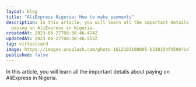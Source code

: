 ```yaml
---
layout: blog
title: "AliExpress Nigeria: How to make payments"
description: In this article, you will learn all the important details about
  paying on AliExpress in Nigeria.
createdAt: 2023-06-27T08:30:46.474Z
updatedAt: 2023-06-27T08:30:46.553Z
tag: virtualcard
image: https://images.unsplash.com/photo-1612103198005-b238154f4590?ixlib=rb-4.0.3&ixid=M3wxMjA3fDB8MHxzZWFyY2h8Mnx8YWxpZXhwcmVzc3xlbnwwfHwwfHx8MA%3D%3D&auto=format&fit=crop&w=500&q=60
published: false
---
```

In this article, you will learn all the important details about paying on AliExpress in Nigeria.